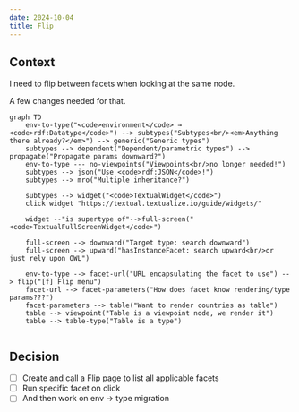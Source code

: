 ```yaml
---
date: 2024-10-04
title: Flip
---
```


## Context

I need to flip between facets when looking at the same node.

A few changes needed for that.

```mermaid
graph TD
    env-to-type("<code>environment</code> → <code>rdf:Datatype</code>") --> subtypes("Subtypes<br/><em>Anything there already?</em>") --> generic("Generic types")
    subtypes --> dependent("Dependent/parametric types") --> propagate("Propagate params downward?") 
    env-to-type --- no-viewpoints("Viewpoints<br/>no longer needed!")
    subtypes --> json("Use <code>rdf:JSON</code>!")
    subtypes --> mro("Multiple inheritance?")
    
    subtypes --> widget("<code>TextualWidget</code>")
    click widget "https://textual.textualize.io/guide/widgets/"
    
    widget --"is supertype of"-->full-screen("<code>TextualFullScreenWidget</code>")
    
    full-screen --> downward("Target type: search downward")
    full-screen --> upward("hasInstanceFacet: search upward<br/>or just rely upon OWL")
    
    env-to-type --> facet-url("URL encapsulating the facet to use") --> flip("[f] Flip menu")
    facet-url --> facet-parameters("How does facet know rendering/type params???")
    facet-parameters --> table("Want to render countries as table")
    table --> viewpoint("Table is a viewpoint node, we render it")
    table --> table-type("Table is a type")
    
```

## Decision

* [ ] Create and call a Flip page to list all applicable facets
* [ ] Run specific facet on click
* [ ] And then work on env → type migration
